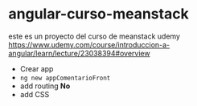 # angular-curso-meanstack
este es un proyecto del curso de meanstack udemy  https://www.udemy.com/course/introduccion-a-angular/learn/lecture/23038394#overview


* Crear app
* `ng new appComentarioFront`
* add routing **No**
* add CSS

